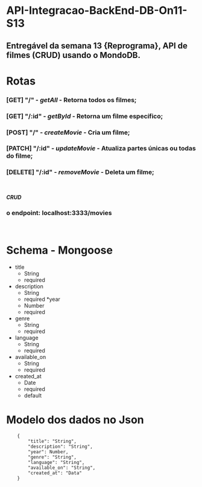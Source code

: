 # API-Integracao-BackEnd-DB-On11-S13
## Entregável da semana 13 {Reprograma}, API de filmes (CRUD) usando o MondoDB.

# Rotas

### [GET] "/" -  _getAll_ - Retorna todos os filmes;

### [GET] "/:id" - _getById_ - Retorna um filme específico;

### [POST] "/" - _createMovie_ - Cria um filme;

### [PATCH] "/:id"  - _updateMovie_ - Atualiza partes únicas ou todas do filme;

### [DELETE] "/:id"  - _removeMovie_ - Deleta um filme;

<br>

**_CRUD_**
<br>

### o endpoint: localhost:3333/movies

<br>

# Schema - Mongoose

* title
    - String
    - required 
* description
    - String
    - required
*year
    - Number
    - required
* genre
    - String
    - required
* language
    - String
    - required
* available_on
    - String
    - required
* created_at
    - Date
    - required
    - default

# Modelo dos dados no Json
```
    {
        "title": "String",     
        "description": "String",
        "year": Number,
        "genre": "String",
        "language": "String",
        "available_on": "String",
        "created_at": "Data"
    }
```

